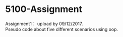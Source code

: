 # 5100-Assignment

Assignment1：
  upload by 09/12/2017.  
  Pseudo code about five different scenarios using oop.
